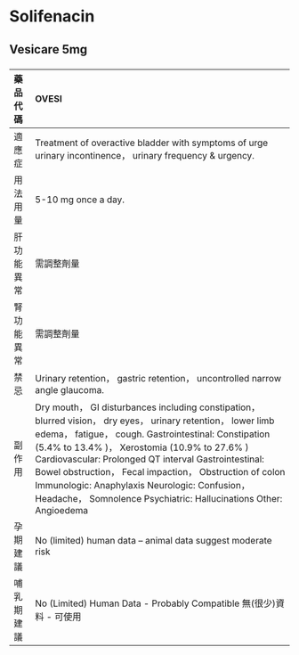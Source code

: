 # Solifenacin

## Vesicare 5mg

##### 

| 藥品代碼   | OVESI                                                                                                                                                                                                                                                                                                                                                                                                                                                                              |
|:-----------|:-----------------------------------------------------------------------------------------------------------------------------------------------------------------------------------------------------------------------------------------------------------------------------------------------------------------------------------------------------------------------------------------------------------------------------------------------------------------------------------|
| 適應症     | Treatment of overactive bladder with symptoms of urge urinary incontinence， urinary frequency & urgency.                                                                                                                                                                                                                                                                                                                                                                          |
| 用法用量   | 5-10 mg once a day.                                                                                                                                                                                                                                                                                                                                                                                                                                                                |
| 肝功能異常 | 需調整劑量                                                                                                                                                                                                                                                                                                                                                                                                                                                                         |
| 腎功能異常 | 需調整劑量                                                                                                                                                                                                                                                                                                                                                                                                                                                                         |
| 禁忌       | Urinary retention， gastric retention， uncontrolled narrow angle glaucoma.                                                                                                                                                                                                                                                                                                                                                                                                        |
| 副作用     | Dry mouth， GI disturbances including constipation， blurred vision， dry eyes， urinary retention， lower limb edema， fatigue， cough. <Common> Gastrointestinal: Constipation (5.4% to 13.4% )， Xerostomia (10.9% to 27.6% ) <Serious> Cardiovascular: Prolonged QT interval Gastrointestinal: Bowel obstruction， Fecal impaction， Obstruction of colon Immunologic: Anaphylaxis Neurologic: Confusion， Headache， Somnolence Psychiatric: Hallucinations Other: Angioedema |
| 孕期建議   | No (limited) human data – animal data suggest moderate risk                                                                                                                                                                                                                                                                                                                                                                                                                        |
| 哺乳期建議 | No (Limited) Human Data - Probably Compatible 無(很少)資料 - 可使用                                                                                                                                                                                                                                                                                                                                                                                                                |

